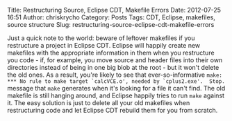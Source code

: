 Title: Restructuring Source, Eclipse CDT, Makefile Errors
Date: 2012-07-25 16:51
Author: chriskrycho
Category: Posts
Tags: CDT, Eclipse, makefiles, source structure
Slug: restructuring-source-eclipse-cdt-makefile-errors

Just a quick note to the world: beware of leftover makefiles if you
restructure a project in Eclipse CDT. Eclipse will happily create new
makefiles with the appropriate information in them when you restructure
you code - if, for example, you move source and header files into their
own directories instead of being in one big blob at the root - but it
won't delete the old ones. As a result, you're likely to see that
ever-so-informative
`` make: *** No rule to make target `calcVCE.o', needed by `cplus2.exe'.  Stop. ``
message that `make` generates when it's looking for a file it can't
find. The old makefile is still hanging around, and Eclipse happily
tries to run `make` against it. The easy solution is just to delete all
your old makefiles when restructuring code and let Eclipse CDT rebuild
them for you from scratch.
